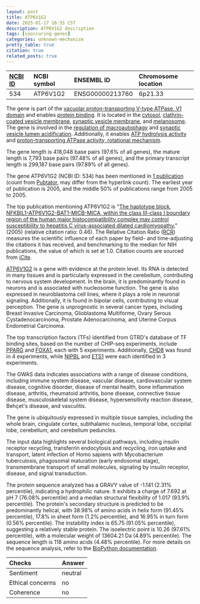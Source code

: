 ```yaml
---
layout: post
title: ATP6V1G2
date: 2025-01-17 16:55 CST
description: ATP6V1G2 description
tags: [cooccuring-genes]
categories: unknown-mechanism
pretty_table: true
citation: true
related_posts: true
---
```




| [NCBI ID](https://www.ncbi.nlm.nih.gov/gene/534) | NCBI symbol | ENSEMBL ID | Chromosome location |
| :-------- | :------- | :-------- | :------- |
| 534  | ATP6V1G2 | ENSG00000213760 | 6p21.33 |



The gene is part of the [vacuolar proton-transporting V-type ATPase, V1 domain](https://amigo.geneontology.org/amigo/term/GO:0000221) and enables [protein binding](https://amigo.geneontology.org/amigo/term/GO:0005515). It is located in the [cytosol](https://amigo.geneontology.org/amigo/term/GO:0005829), [clathrin-coated vesicle membrane](https://amigo.geneontology.org/amigo/term/GO:0030665), [synaptic vesicle membrane](https://amigo.geneontology.org/amigo/term/GO:0030672), and [melanosome](https://amigo.geneontology.org/amigo/term/GO:0042470). The gene is involved in the [regulation of macroautophagy](https://amigo.geneontology.org/amigo/term/GO:0016241) and [synaptic vesicle lumen acidification](https://amigo.geneontology.org/amigo/term/GO:0097401). Additionally, it enables [ATP hydrolysis activity](https://amigo.geneontology.org/amigo/term/GO:0016887) and [proton-transporting ATPase activity, rotational mechanism](https://amigo.geneontology.org/amigo/term/GO:0046961).


The gene length is 418,048 base pairs (97.6% of all genes), the mature length is 7,793 base pairs (97.48% of all genes), and the primary transcript length is 299,187 base pairs (97.89% of all genes).


The gene ATP6V1G2 (NCBI ID: 534) has been mentioned in [1 publication](https://pubmed.ncbi.nlm.nih.gov/?term=%22ATP6V1G2%22) (count from [Pubtator](https://academic.oup.com/nar/article/47/W1/W587/5494727), may differ from the hyperlink count). The earliest year of publication is 2005, and the middle 50% of publications range from 2005 to 2005.


The top publication mentioning ATP6V1G2 is "[The haplotype block, NFKBIL1-ATP6V1G2-BAT1-MICB-MICA, within the class III-class I boundary region of the human major histocompatibility complex may control susceptibility to hepatitis C virus-associated dilated cardiomyopathy.](https://pubmed.ncbi.nlm.nih.gov/16101831)" (2005) (relative citation ratio: 0.46). The Relative Citation Ratio ([RCR](https://journals.plos.org/plosbiology/article?id=10.1371/journal.pbio.1002541)) measures the scientific influence of each paper by field- and time-adjusting the citations it has received, and benchmarking to the median for NIH publications, the value of which is set at 1.0. Citation counts are sourced from [iCite](https://icite.od.nih.gov).


[ATP6V1G2](https://www.proteinatlas.org/ENSG00000213760-ATP6V1G2) is a gene with evidence at the protein level. Its RNA is detected in many tissues and is particularly expressed in the cerebellum, contributing to nervous system development. In the brain, it is predominantly found in neurons and is associated with nucleosome function. The gene is also expressed in neuroblastoma cell lines, where it plays a role in neuronal signaling. Additionally, it is found in bipolar cells, contributing to visual perception. The gene is unprognostic in several cancer types, including Breast Invasive Carcinoma, Glioblastoma Multiforme, Ovary Serous Cystadenocarcinoma, Prostate Adenocarcinoma, and Uterine Corpus Endometrial Carcinoma.


The top transcription factors (TFs) identified from GTRD's database of TF binding sites, based on the number of CHIP-seq experiments, include [PPARG](https://www.ncbi.nlm.nih.gov/gene/5468) and [FOXA1](https://www.ncbi.nlm.nih.gov/gene/3169), each with 5 experiments. Additionally, [CHD8](https://www.ncbi.nlm.nih.gov/gene/57680) was found in 4 experiments, while [NIPBL](https://www.ncbi.nlm.nih.gov/gene/25836) and [ETS1](https://www.ncbi.nlm.nih.gov/gene/2113) were each identified in 3 experiments.



The GWAS data indicates associations with a range of disease conditions, including immune system disease, vascular disease, cardiovascular system disease, cognitive disorder, disease of mental health, bone inflammation disease, arthritis, rheumatoid arthritis, bone disease, connective tissue disease, musculoskeletal system disease, hypersensitivity reaction disease, Behçet's disease, and vasculitis.



The gene is ubiquitously expressed in multiple tissue samples, including the whole brain, cingulate cortex, subthalamic nucleus, temporal lobe, occipital lobe, cerebellum, and cerebellum peduncles.


The input data highlights several biological pathways, including insulin receptor recycling, transferrin endocytosis and recycling, iron uptake and transport, latent infection of Homo sapiens with Mycobacterium tuberculosis, phagosomal maturation (early endosomal stage), transmembrane transport of small molecules, signaling by insulin receptor, disease, and signal transduction.



The protein sequence analyzed has a GRAVY value of -1.141 (2.31% percentile), indicating a hydrophilic nature. It exhibits a charge of 7.692 at pH 7 (76.08% percentile) and a median structural flexibility of 1.017 (93.9% percentile). The protein's secondary structure is predicted to be predominantly helical, with 38.98% of amino acids in helix form (91.45% percentile), 17.8% in sheet form (1.2% percentile), and 16.95% in turn form (0.56% percentile). The instability index is 65.75 (91.05% percentile), suggesting a relatively stable protein. The isoelectric point is 10.26 (97.61% percentile), with a molecular weight of 13604.21 Da (4.89% percentile). The sequence length is 118 amino acids (4.48% percentile). For more details on the sequence analysis, refer to the [BioPython documentation](https://biopython.org/docs/1.75/api/Bio.SeqUtils.ProtParam.html).





| Checks    | Answer |
| :-------- | :------- |
| Sentiment  | neutral   |
| Ethical concerns | no     |
| Coherence    | no    |